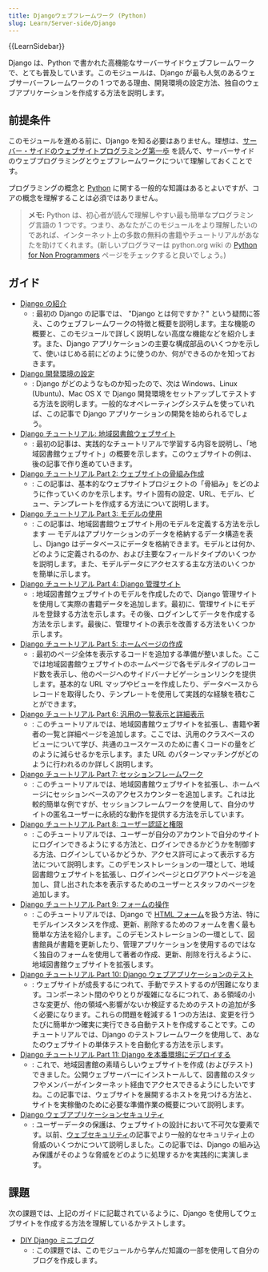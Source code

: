 ```yaml
---
title: Djangoウェブフレームワーク (Python)
slug: Learn/Server-side/Django
---
```


{{LearnSidebar}}

Django は、Python で書かれた高機能なサーバーサイドウェブフレームワークで、とても普及しています。このモジュールは、Django が最も人気のあるウェブサーバーフレームワークの 1 つである理由、開発環境の設定方法、独自のウェブアプリケーションを作成する方法を説明します。

## 前提条件

このモジュールを進める前に、Django を知る必要はありません。理想は、[サーバー・サイドのウェブサイトプログラミング第一歩](/ja/docs/Learn/Server-side/First_steps) を読んで、サーバーサイドのウェブプログラミングとウェブフレームワークについて理解しておくことです。

プログラミングの概念と [Python](/ja/docs/Glossary/Python) に関する一般的な知識はあるとよいですが、コアの概念を理解することは必須ではありません。

> **メモ:** Python は、初心者が読んで理解しやすい最も簡単なプログラミング言語の 1 つです。つまり、あなたがこのモジュールをより理解したいのであれば、インターネット上の多数の無料の書籍やチュートリアルがあなたを助けてくれます。(新しいプログラマーは python.org wiki の [Python for Non Programmers](https://wiki.python.org/moin/BeginnersGuide/NonProgrammers) ページをチェックすると良いでしょう。)

## ガイド

- [Django の紹介](/ja/docs/Learn/Server-side/Django/Introduction)
  - : 最初の Django の記事では、 "Django とは何ですか？" という疑問に答え、このウェブフレームワークの特徴と概要を説明します。主な機能の概要と、このモジュールで詳しく説明しない高度な機能などを紹介します。また、Django アプリケーションの主要な構成部品のいくつかを示して、使いはじめる前にどのように使うのか、何ができるのかを知っておきます。
- [Django 開発環境の設定](/ja/docs/Learn/Server-side/Django/development_environment)
  - : Django がどのようなものか知ったので、次は Windows、Linux (Ubuntu)、Mac OS X で Django 開発環境をセットアップしてテストする方法を説明します。一般的なオペレーティングシステムを使っていれば、この記事で Django アプリケーションの開発を始められるでしょう。
- [Django チュートリアル: 地域図書館ウェブサイト](/ja/docs/Learn/Server-side/Django/Tutorial_local_library_website)
  - : 最初の記事は、実践的なチュートリアルで学習する内容を説明し、「地域図書館ウェブサイト」の概要を示します。このウェブサイトの例は、後の記事で作り進めていきます。
- [Django チュートリアル Part 2: ウェブサイトの骨組み作成](/ja/docs/Learn/Server-side/Django/skeleton_website)
  - : この記事は、基本的なウェブサイトプロジェクトの「骨組み」をどのように作っていくのかを示します。サイト固有の設定、URL、モデル、ビュー、テンプレートを作成する方法について説明します。
- [Django チュートリアル Part 3: モデルの使用](/ja/docs/Learn/Server-side/Django/Models)
  - : この記事は、地域図書館ウェブサイト用のモデルを定義する方法を示します ― モデルはアプリケーションのデータを格納するデータ構造を表し、Django はデータベースにデータを格納できます。モデルとは何か、どのように定義されるのか、および主要なフィールドタイプのいくつかを説明します。また、モデルデータにアクセスする主な方法のいくつかを簡単に示します。
- [Django チュートリアル Part 4: Django 管理サイト](/ja/docs/Learn/Server-side/Django/Admin_site)
  - : 地域図書館ウェブサイトのモデルを作成したので、Django 管理サイトを使用して実際の書籍データを追加します。最初に、管理サイトにモデルを登録する方法を示します。その後、ログインしてデータを作成する方法を示します。最後に、管理サイトの表示を改善する方法をいくつか示します。
- [Django チュートリアル Part 5: ホームページの作成](/ja/docs/Learn/Server-side/Django/Home_page)
  - : 最初のページ全体を表示するコードを追加する準備が整いました。ここでは地域図書館ウェブサイトのホームページで各モデルタイプのレコード数を表示し、他のページへのサイドバーナビゲーションリンクを提供します。基本的な URL マップやビューを作成したり、データベースからレコードを取得したり、テンプレートを使用して実践的な経験を積むことができます。
- [Django チュートリアル Part 6: 汎用の一覧表示と詳細表示](/ja/docs/Learn/Server-side/Django/Generic_views)
  - : このチュートリアルでは、地域図書館ウェブサイトを拡張し、書籍や著者の一覧と詳細ページを追加します。ここでは、汎用のクラスベースのビューについて学び、共通のユースケースのために書くコードの量をどのように減らせるかを示します。また URL のパターンマッチングがどのように行われるのか詳しく説明します。
- [Django チュートリアル Part 7: セッションフレームワーク](/ja/docs/Learn/Server-side/Django/Sessions)
  - : このチュートリアルでは、地域図書館ウェブサイトを拡張し、ホームページにセッションベースのアクセスカウンターを追加します。これは比較的簡単な例ですが、セッションフレームワークを使用して、自分のサイトの匿名ユーザーに永続的な動作を提供する方法を示しています。
- [Django チュートリアル Part 8: ユーザー認証と権限](/ja/docs/Learn/Server-side/Django/Authentication)
  - : このチュートリアルでは、ユーザーが自分のアカウントで自分のサイトにログインできるようにする方法と、ログインできるかどうかを制御する方法、ログインしているかどうか、アクセス許可によって表示する方法について説明します。このデモンストレーションの一環として、地域図書館ウェブサイトを拡張し、ログインページとログアウトページを追加し、貸し出された本を表示するためのユーザーとスタッフのページを追加します。
- [Django チュートリアル Part 9: フォームの操作](/ja/docs/Learn/Server-side/Django/Forms)
  - : このチュートリアルでは、Django で [HTML フォーム](/ja/docs/Web/Guide/HTML/Forms)を扱う方法、特にモデルインスタンスを作成、更新、削除するためのフォームを書く最も簡単な方法を紹介します。このデモンストレーションの一環として、図書館員が書籍を更新したり、管理アプリケーションを使用するのではなく独自のフォームを使用して著者の作成、更新、削除を行えるように、地域図書館ウェブサイトを拡張します。
- [Django チュートリアル Part 10: Django ウェブアプリケーションのテスト](/ja/docs/Learn/Server-side/Django/Testing)
  - : ウェブサイトが成長するにつれて、手動でテストするのが困難になります。コンポーネント間のやりとりが複雑になるにつれて、ある領域の小さな変更が、他の領域へ影響がないか検証するためのテストの追加が多く必要になります。これらの問題を軽減する 1 つの方法は、変更を行うたびに簡単かつ確実に実行できる自動テストを作成することです。このチュートリアルでは、Django のテストフレームワークを使用して、あなたのウェブサイトの単体テストを自動化する方法を示します。
- [Django チュートリアル Part 11: Django を本番環境にデプロイする](/ja/docs/Learn/Server-side/Django/Deployment)
  - : これで、地域図書館の素晴らしいウェブサイトを作成 (およびテスト) できました。公開ウェブサーバーにインストールして、図書館のスタッフやメンバーがインターネット経由でアクセスできるようにしたいですね。この記事では、ウェブサイトを展開するホストを見つける方法と、サイトを実稼働のために必要な準備作業の概要について説明します。
- [Django ウェブアプリケーションセキュリティ](/ja/docs/Learn/Server-side/Django/web_application_security)
  - : ユーザーデータの保護は、ウェブサイトの設計において不可欠な要素です。以前、[ウェブセキュリティ](/ja/docs/Web/Security)の記事でより一般的なセキュリティ上の脅威のいくつかについて説明しました。この記事では、Django の組み込み保護がそのような脅威をどのように処理するかを実践的に実演します。

## 課題

次の課題では、上記のガイドに記載されているように、Django を使用してウェブサイトを作成する方法を理解しているかテストします。

- [DIY Django ミニブログ](/ja/docs/Learn/Server-side/Django/django_assessment_blog)
  - : この課題では、このモジュールから学んだ知識の一部を使用して自分のブログを作成します。
